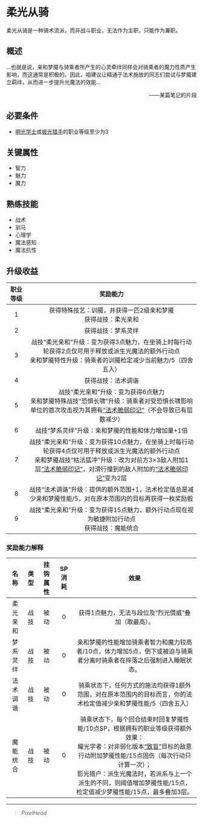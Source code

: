 # 柔光从骑

柔光从骑是一种骑术流派，而非战斗职业，无法作为主职，只能作为兼职。

## 概述

…也就是说，亲和梦魇与骑乘者所产生的心灵牵绊同样会对骑乘者的魔力性质产生影响，而这通常是积极的。因此，咱建议让精通于法术施放的同志们尝试与梦魇建立羁绊，从而进一步提升光魔法的效能…<br> <div align="right">——某篇笔记的片段</div>

## 必要条件

* <a href="../lightBachelor" target="_blank">明光学士</a>或<a href="../lighthuntsman" target="_blank">披光猎手</a>的职业等级至少为3

## 关键属性

* 智力
* 魅力
* 魔力

## 熟练技能

* 战术
* 驯马
* 心理学
* 魔法感知
* 魔法抗性

## 升级收益

职业等级|奖励能力
:--:|:--:
1|获得特殊技艺：训魇，并获得一匹2级亲和梦魇<br>获得战技：柔光亲和
2|获得战技：梦系灵绊
3|战技“柔光亲和”升级：变为获得3点魅力，在坐骑上时每行动轮获得2点仅可用于释放或派生光魔法的额外行动点<br>亲和梦魇特性升级：骑乘者的训魇检定减少当前魅力/5（四舍五入）
4|获得战技：法术调谐
5|战技“柔光亲和”升级：变为获得6点魅力<br>亲和梦魇特殊战技“恐惧长啸”升级：骑乘者对受恐惧长啸影响单位的首次攻击视为其拥有<a href="../../../../status/mark/#法术脆弱印记" target="_blank">“法术脆弱印记”</a>（不会导致已有层数减少）
6|战技“梦系灵绊”升级：亲和梦魇的性能和体力增加量+1倍
7|战技“柔光亲和”升级：变为获得10点魅力，在坐骑上时每行动轮获得4点仅可用于释放或派生光魔法的额外行动点<br>亲和梦魇战技“枯法猛冲”升级：改为对前方3×3敌人附加1层<a href="../../../../status/mark/#法术脆弱印记" target="_blank">“法术脆弱印记”</a>，对滑行撞到的敌人附加的<a href="../../../../status/mark/#法术脆弱印记" target="_blank">“法术脆弱印记”</a>变为2层
8|战技“法术调谐”升级：提供的额外范围+1，法术检定值总是减少亲和梦魇性能/5，对在原本范围内的目标再获得一枚奖励骰
9|战技“柔光亲和”升级：变为获得15点魅力，额外行动点现在视为敏捷附加行动点<br>获得战技：魔能统合

### 奖励能力解释

名称|类型|挂钩属性|SP消耗|效果
:--:|:--:|:--:|:--:|:--:
柔光亲和|战技|被动|0|获得1点魅力，无法与段位及“烈光慑威”叠加（取最高）。
梦系灵绊|战技|被动|0|亲和梦魇的性能增加骑乘者智力和魔力较高者/10点，体力增加5点，倒下或被迫与骑乘者分离时骑乘者在摔落之后强制进入睡眠状态。
法术调谐|战技|被动|0|骑乘状态下，任何方式的施法均获得1额外范围，对在原本范围内的目标而言，你的法术检定值减少亲和梦魇性能/5（四舍五入）
魔能统合|战技|被动|0|骑乘状态下，每个回合结束时回复梦魇性能/10点SP，根据拥有的职业等级获得额外效果：<br>耀光学者：对非弱化版本<a href="../../../../status/normal/#致盲" target="_blank">“致盲”</a>目标的敌意行动附加梦魇性能/15点固伤（每次行动只计算一次）；<br>影光猎户：派生光魔法时，若派系与上一个派生的不同，则阈值增加梦魇性能/15点，检定值减少梦魇性能/15点，最多叠加3层。

---

> *PixelHead*